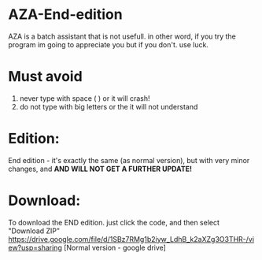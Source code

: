 # AZA-End-edition
AZA is a batch assistant that is not usefull. in other word, if you try the program im going to appreciate you but if you don't. use luck.

# Must avoid
1. never type with space ( ) or it will crash!
2. do not type with big letters or the it will not understand

# Edition:
End edition - it's exactly the same (as normal version), but with very minor changes, and **AND WILL NOT GET A FURTHER UPDATE!**

# Download:
To download the END edition. just click the code, and then select "Download ZIP"
https://drive.google.com/file/d/1SBz7RMg1b2iyw_LdhB_k2aXZg3O3THR-/view?usp=sharing [Normal version - google drive]
